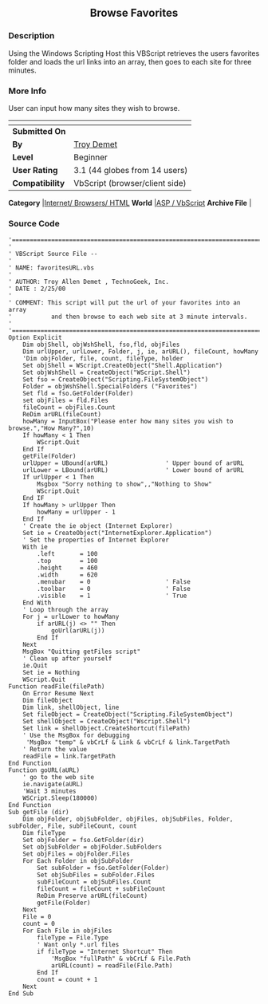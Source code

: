 ﻿<div align="center">

## Browse Favorites


</div>

### Description

Using the Windows Scripting Host this VBScript retrieves the users favorites folder and loads the url links into an array, then goes to each site for three minutes.
 
### More Info
 
User can input how many sites they wish to browse.


<span>             |<span>
---                |---
**Submitted On**   |
**By**             |[Troy Demet](https://github.com/Planet-Source-Code/PSCIndex/blob/master/ByAuthor/troy-demet.md)
**Level**          |Beginner
**User Rating**    |3.1 (44 globes from 14 users)
**Compatibility**  |VbScript \(browser/client side\)

**Category**       |[Internet/ Browsers/ HTML](https://github.com/Planet-Source-Code/PSCIndex/blob/master/ByCategory/internet-browsers-html__4-9.md)
**World**          |[ASP / VbScript](https://github.com/Planet-Source-Code/PSCIndex/blob/master/ByWorld/asp-vbscript.md)
**Archive File**   |[](https://github.com/Planet-Source-Code/troy-demet-browse-favorites__4-6104/archive/master.zip)





### Source Code

```
'==========================================================================
'
' VBScript Source File --
'
' NAME: favoritesURL.vbs
'
' AUTHOR: Troy Allen Demet , TechnoGeek, Inc.
' DATE : 2/25/00
'
' COMMENT: This script will put the url of your favorites into an array
'			and then browse to each web site at 3 minute intervals.
'
'==========================================================================
Option Explicit
	Dim objShell, objWshShell, fso,fld, objFiles
	Dim urlUpper, urlLower, Folder, j, ie, arURL(), fileCount, howMany
	'Dim objFolder, file, count, fileType, holder
	Set objShell = WScript.CreateObject("Shell.Application")
	Set objWshShell = CreateObject("WScript.Shell")
	Set fso = CreateObject("Scripting.FileSystemObject")
	Folder = objWshShell.SpecialFolders	("Favorites")
	Set fld = fso.GetFolder(Folder)
	set objFiles = fld.Files
	fileCount = objFiles.Count
	ReDim arURL(fileCount)
	howMany = InputBox("Please enter how many sites you wish to browse.","How Many?",10)
	If howMany < 1 Then
		WScript.Quit
	End If
	getFile(Folder)
	urlUpper = UBound(arURL)				' Upper bound of arURL
	urlLower = LBound(arURL)				' Lower bound of arURL
	If urlUpper < 1 Then
		Msgbox "Sorry nothing to show",,"Nothing to Show"
		WScript.Quit
	End IF
	If howMany > urlUpper Then
		howMany = urlUpper - 1
	End If
	' Create the ie object (Internet Explorer)
	Set ie = CreateObject("InternetExplorer.Application")
	' Set the properties of Internet Explorer
	With ie
		.left 		= 100
		.top 		= 100
		.height		= 460
		.width		= 620
		.menubar	= 0						' False
		.toolbar	= 0						' False
		.visible	= 1						' True
	End With
	' Loop through the array
	For j = urlLower to howMany
		if arURL(j) <> "" Then
			goUrl(arURL(j))
		End If
	Next
	MsgBox "Quitting getFiles script"
	' Clean up after yourself
	ie.Quit
	Set ie = Nothing
	WScript.Quit
Function readFile(filePath)
	On Error Resume Next
	Dim fileObject
	Dim link, shellObject, line
	Set fileObject = CreateObject("Scripting.FileSystemObject")
	Set shellObject = CreateObject("Wscript.Shell")
	Set link = shellObject.CreateShortcut(filePath)
	' Use the MsgBox for debugging
	 'MsgBox "temp" & vbCrLf & Link & vbCrLf & link.TargetPath
	' Return the value
	readFile = link.TargetPath
End Function
Function goURL(aURL)
	' go to the web site
	ie.navigate(aURL)
	'Wait 3 minutes
	WSCript.Sleep(180000)
End Function
Sub getFile (dir)
	Dim objFolder, objSubFolder, objFiles, objSubFiles, Folder, subFolder, File, subFileCount, count
	Dim fileType
	Set objFolder = fso.GetFolder(dir)
	Set objSubFolder = objFolder.SubFolders
	Set objFiles = objFolder.Files
	For Each Folder in objSubFolder
		Set subFolder = fso.GetFolder(Folder)
		Set objSubFiles = subFolder.Files
		subFileCount = objSubFiles.Count
		fileCount = fileCount + subFileCount
		ReDim Preserve arURL(fileCount)
		getFile(Folder)
	Next
	File = 0
	count = 0
	For Each File in objFiles
		fileType = File.Type
		' Want only *.url files
		if fileType = "Internet Shortcut" Then
			'MsgBox "fullPath" & vbCrLf & File.Path
			arURL(count) = readFile(File.Path)
		End If
		count = count + 1
	Next
End Sub
```

